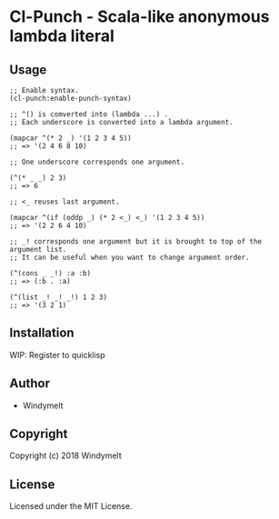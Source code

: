 # Cl-Punch - Scala-like anonymous lambda literal

## Usage

```
;; Enable syntax.
(cl-punch:enable-punch-syntax)

;; ^() is comverted into (lambda ...) .
;; Each underscore is converted into a lambda argument.

(mapcar ^(* 2 _) '(1 2 3 4 5))
;; => '(2 4 6 8 10)

;; One underscore corresponds one argument.

(^(* _ _) 2 3)
;; => 6

;; <_ reuses last argument.

(mapcar ^(if (oddp _) (* 2 <_) <_) '(1 2 3 4 5))
;; => '(2 2 6 4 10)

;; _! corresponds one argument but it is brought to top of the argument list.
;; It can be useful when you want to change argument order.

(^(cons _ _!) :a :b)
;; => (:b . :a)

(^(list _! _! _!) 1 2 3)
;; => '(3 2 1)
```

## Installation

WIP: Register to quicklisp

## Author

* Windymelt

## Copyright

Copyright (c) 2018 Windymelt

## License

Licensed under the MIT License.
